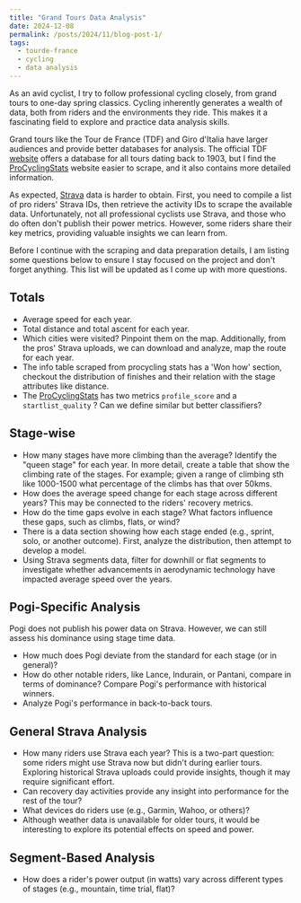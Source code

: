 ```yaml
---
title: "Grand Tours Data Analysis"
date: 2024-12-08
permalink: /posts/2024/11/blog-post-1/
tags:
  - tourde-france
  - cycling
  - data analysis
---
```


As an avid cyclist, I try to follow professional cycling closely, from grand
tours to one-day spring classics. Cycling inherently generates a wealth of
data, both from riders and the environments they ride. This makes it a
fascinating field to explore and practice data analysis skills. 

Grand tours like the Tour de France (TDF) and Giro d'Italia have larger
audiences and provide better databases for analysis. The official TDF
[website](https://www.letour.fr/en/) offers a database for all tours dating
back to 1903, but I find the [ProCyclingStats](https://www.procyclingstats.com)
website easier to scrape, and it also contains more detailed information.

As expected, [Strava](https://www.strava.com) data is harder to obtain. First,
you need to compile a list of pro riders' Strava IDs, then retrieve the
activity IDs to scrape the available data. Unfortunately, not all professional
cyclists use Strava, and those who do often don't publish their power metrics.
However, some riders share their key metrics, providing valuable insights we
can learn from.

Before I continue with the scraping and data preparation details, I am listing
some questions below to ensure I stay focused on the project and don't forget
anything. This list will be updated as I come up with more questions.

## Totals

- Average speed for each year.
- Total distance and total ascent for each year.
- Which cities were visited? Pinpoint them on the map. Additionally, from the
  pros' Strava uploads, we can download and analyze, map the route for each year.
- The info table scraped from procycling stats has a 'Won how' section, checkout the
distribution of finishes and their relation with the stage attributes like distance.
- The [ProCyclingStats](https://www.procyclingstats.com) has two metrics `profile_score` and a `startlist_quality` ? Can we define similar but better classifiers?

## Stage-wise

- How many stages have more climbing than the average? Identify the "queen
  stage" for each year. In more detail, create a table that show the climbing rate of the stages. 
For example; given a range of climbing sth like 1000-1500 what percentage of the climbs has that over 50kms.
- How does the average speed change for each stage across different years? This
  may be connected to the riders' recovery metrics.
- How do the time gaps evolve in each stage? What factors influence these gaps,
  such as climbs, flats, or wind?
- There is a data section showing how each stage ended (e.g., sprint, solo, or
  another outcome). First, analyze the distribution, then attempt to develop a
  model.
- Using Strava segments data, filter for downhill or flat segments to
  investigate whether advancements in aerodynamic technology have impacted
  average speed over the years.

## Pogi-Specific Analysis

Pogi does not publish his power data on Strava. However, we can still assess
his dominance using stage time data.

- How much does Pogi deviate from the standard for each stage (or in general)?
- How do other notable riders, like Lance, Indurain, or Pantani, compare in
  terms of dominance? Compare Pogi's performance with historical winners.
- Analyze Pogi's performance in back-to-back tours.

## General Strava Analysis

- How many riders use Strava each year? This is a two-part question: some
  riders might use Strava now but didn't during earlier tours. Exploring
  historical Strava uploads could provide insights, though it may require
  significant effort.
- Can recovery day activities provide any insight into performance for the rest
  of the tour?
- What devices do riders use (e.g., Garmin, Wahoo, or others)?
- Although weather data is unavailable for older tours, it would be interesting
  to explore its potential effects on speed and power.

## Segment-Based Analysis

- How does a rider's power output (in watts) vary across different types of stages (e.g., mountain, time trial, flat)?
